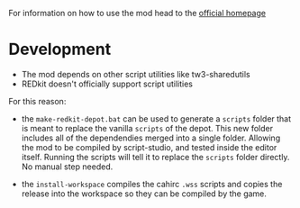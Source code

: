 
For information on how to use the mod head to the [official homepage](https://github.com/Aelto/tw3-wild-monster-hunt)

# Development
- The mod depends on other script utilities like tw3-sharedutils
- REDkit doesn't officially support script utilities

For this reason:

- the `make-redkit-depot.bat` can be used to generate a `scripts`
folder that is meant to replace the vanilla `scripts` of the depot. This new
folder includes all of the dependendies merged into a single folder. Allowing the
mod to be compiled by script-studio, and tested inside the editor itself.
Running the scripts will tell it to replace the `scripts` folder directly. No manual
step needed.

- the `install-workspace` compiles the cahirc `.wss` scripts and copies the release into the workspace so they can be compiled by the game.
